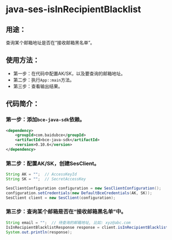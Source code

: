 # java-ses-isInRecipientBlacklist

## 用途：

查询某个邮箱地址是否在“接收邮箱黑名单”。

## 使用方法：

* 第一步：在代码中配置AK/SK，以及要查询的邮箱地址。
* 第二步：执行`App::main`方法。
* 第三步：查看输出结果。

## 代码简介：

### 第一步：添加`bce-java-sdk`依赖。

```xml
<dependency>
    <groupId>com.baidubce</groupId>
    <artifactId>bce-java-sdk</artifactId>
    <version>0.10.6</version>
</dependency>
```

### 第二步：配置AK/SK，创建SesClient。

```java
String AK = "";  // AccessKeyId
String SK = "";  // SecretAccessKey

SesClientConfiguration configuration = new SesClientConfiguration();
configuration.setCredentials(new DefaultBceCredentials(AK, SK));
SesClient client = new SesClient(configuration);
```

### 第三步：查询某个邮箱是否在“接收邮箱黑名单”中。

```java
String email = "";  // 待查询的邮箱地址, 比如: xyz@abc.com
IsInRecipientBlacklistResponse response = client.isInRecipientBlacklist(email);
System.out.println(response);
```